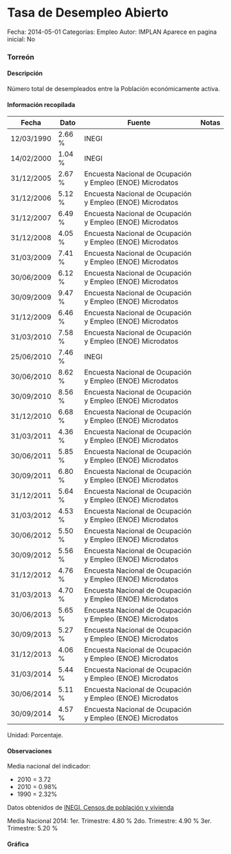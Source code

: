 Tasa de Desempleo Abierto
=====

Fecha: 2014-05-01
Categorías: Empleo
Autor: IMPLAN
Aparece en pagina inicial: No

### Torreón

#### Descripción

Número total de desempleados entre la Población económicamente activa.

<!-- break -->

#### Información recopilada

<table class="table table-hover table-bordered matriz">
  <thead>
    <tr><th>Fecha</th><th>Dato</th><th>Fuente</th><th>Notas</th></tr>
  </thead>
  <tbody>
    <tr><td class="centrado">12/03/1990</td><td class="derecha">2.66 %</td><td>INEGI</td><td></td></tr>
    <tr><td class="centrado">14/02/2000</td><td class="derecha">1.04 %</td><td>INEGI</td><td></td></tr>
    <tr><td class="centrado">31/12/2005</td><td class="derecha">2.67 %</td><td>Encuesta Nacional de Ocupación y Empleo (ENOE) Microdatos</td><td></td></tr>
    <tr><td class="centrado">31/12/2006</td><td class="derecha">5.12 %</td><td>Encuesta Nacional de Ocupación y Empleo (ENOE) Microdatos</td><td></td></tr>
    <tr><td class="centrado">31/12/2007</td><td class="derecha">6.49 %</td><td>Encuesta Nacional de Ocupación y Empleo (ENOE) Microdatos</td><td></td></tr>
    <tr><td class="centrado">31/12/2008</td><td class="derecha">4.05 %</td><td>Encuesta Nacional de Ocupación y Empleo (ENOE) Microdatos</td><td></td></tr>
    <tr><td class="centrado">31/03/2009</td><td class="derecha">7.41 %</td><td>Encuesta Nacional de Ocupación y Empleo (ENOE) Microdatos</td><td></td></tr>
    <tr><td class="centrado">30/06/2009</td><td class="derecha">6.12 %</td><td>Encuesta Nacional de Ocupación y Empleo (ENOE) Microdatos</td><td></td></tr>
    <tr><td class="centrado">30/09/2009</td><td class="derecha">9.47 %</td><td>Encuesta Nacional de Ocupación y Empleo (ENOE) Microdatos</td><td></td></tr>
    <tr><td class="centrado">31/12/2009</td><td class="derecha">6.46 %</td><td>Encuesta Nacional de Ocupación y Empleo (ENOE) Microdatos</td><td></td></tr>
    <tr><td class="centrado">31/03/2010</td><td class="derecha">7.58 %</td><td>Encuesta Nacional de Ocupación y Empleo (ENOE) Microdatos</td><td></td></tr>
    <tr><td class="centrado">25/06/2010</td><td class="derecha">7.46 %</td><td>INEGI</td><td></td></tr>
    <tr><td class="centrado">30/06/2010</td><td class="derecha">8.62 %</td><td>Encuesta Nacional de Ocupación y Empleo (ENOE) Microdatos</td><td></td></tr>
    <tr><td class="centrado">30/09/2010</td><td class="derecha">8.56 %</td><td>Encuesta Nacional de Ocupación y Empleo (ENOE) Microdatos</td><td></td></tr>
    <tr><td class="centrado">31/12/2010</td><td class="derecha">6.68 %</td><td>Encuesta Nacional de Ocupación y Empleo (ENOE) Microdatos</td><td></td></tr>
    <tr><td class="centrado">31/03/2011</td><td class="derecha">4.36 %</td><td>Encuesta Nacional de Ocupación y Empleo (ENOE) Microdatos</td><td></td></tr>
    <tr><td class="centrado">30/06/2011</td><td class="derecha">5.85 %</td><td>Encuesta Nacional de Ocupación y Empleo (ENOE) Microdatos</td><td></td></tr>
    <tr><td class="centrado">30/09/2011</td><td class="derecha">6.80 %</td><td>Encuesta Nacional de Ocupación y Empleo (ENOE) Microdatos</td><td></td></tr>
    <tr><td class="centrado">31/12/2011</td><td class="derecha">5.64 %</td><td>Encuesta Nacional de Ocupación y Empleo (ENOE) Microdatos</td><td></td></tr>
    <tr><td class="centrado">31/03/2012</td><td class="derecha">4.53 %</td><td>Encuesta Nacional de Ocupación y Empleo (ENOE) Microdatos</td><td></td></tr>
    <tr><td class="centrado">30/06/2012</td><td class="derecha">5.50 %</td><td>Encuesta Nacional de Ocupación y Empleo (ENOE) Microdatos</td><td></td></tr>
    <tr><td class="centrado">30/09/2012</td><td class="derecha">5.56 %</td><td>Encuesta Nacional de Ocupación y Empleo (ENOE) Microdatos</td><td></td></tr>
    <tr><td class="centrado">31/12/2012</td><td class="derecha">4.76 %</td><td>Encuesta Nacional de Ocupación y Empleo (ENOE) Microdatos</td><td></td></tr>
    <tr><td class="centrado">31/03/2013</td><td class="derecha">4.70 %</td><td>Encuesta Nacional de Ocupación y Empleo (ENOE) Microdatos</td><td></td></tr>
    <tr><td class="centrado">30/06/2013</td><td class="derecha">5.65 %</td><td>Encuesta Nacional de Ocupación y Empleo (ENOE) Microdatos</td><td></td></tr>
    <tr><td class="centrado">30/09/2013</td><td class="derecha">5.27 %</td><td>Encuesta Nacional de Ocupación y Empleo (ENOE) Microdatos</td><td></td></tr>
    <tr><td class="centrado">31/12/2013</td><td class="derecha">4.06 %</td><td>Encuesta Nacional de Ocupación y Empleo (ENOE) Microdatos</td><td></td></tr>
    <tr><td class="centrado">31/03/2014</td><td class="derecha">5.44 %</td><td>Encuesta Nacional de Ocupación y Empleo (ENOE) Microdatos</td><td></td></tr>
    <tr><td class="centrado">30/06/2014</td><td class="derecha">5.11 %</td><td>Encuesta Nacional de Ocupación y Empleo (ENOE) Microdatos</td><td></td></tr>
    <tr><td class="centrado">30/09/2014</td><td class="derecha">4.57 %</td><td>Encuesta Nacional de Ocupación y Empleo (ENOE) Microdatos</td><td></td></tr>
  </tbody>
</table>

Unidad: Porcentaje.

#### Observaciones

Media nacional del indicador:

- 2010 = 3.72
- 2010 = 0.98%
- 1990 = 2.32%

Datos obtenidos de [INEGI. Censos de población y vivienda](http://www.inegi.org.mx/sistemas/consulta_resultados/iter2010.aspx?c=27329&s=est)

Media Nacional 2014:
1er. Trimestre: 4.80 %
2do. Trimestre: 4.90 %
3er. Trimestre: 5.20 %

#### Gráfica

<div id="graficaDatos" class="grafica"></div>
<script>
  // Gráfica
  if (typeof vargraficaDatos === 'undefined') {
    vargraficaDatos = Morris.Line({
      element: 'graficaDatos',
      data: [{ fecha: '1990-03-12', dato: 2.6600 },{ fecha: '2000-02-14', dato: 1.0400 },{ fecha: '2005-12-31', dato: 2.6700 },{ fecha: '2006-12-31', dato: 5.1200 },{ fecha: '2007-12-31', dato: 6.4900 },{ fecha: '2008-12-31', dato: 4.0500 },{ fecha: '2009-03-31', dato: 7.4100 },{ fecha: '2009-06-30', dato: 6.1200 },{ fecha: '2009-09-30', dato: 9.4700 },{ fecha: '2009-12-31', dato: 6.4600 },{ fecha: '2010-03-31', dato: 7.5800 },{ fecha: '2010-06-25', dato: 7.4600 },{ fecha: '2010-06-30', dato: 8.6200 },{ fecha: '2010-09-30', dato: 8.5600 },{ fecha: '2010-12-31', dato: 6.6800 },{ fecha: '2011-03-31', dato: 4.3600 },{ fecha: '2011-06-30', dato: 5.8500 },{ fecha: '2011-09-30', dato: 6.8000 },{ fecha: '2011-12-31', dato: 5.6400 },{ fecha: '2012-03-31', dato: 4.5300 },{ fecha: '2012-06-30', dato: 5.5000 },{ fecha: '2012-09-30', dato: 5.5600 },{ fecha: '2012-12-31', dato: 4.7600 },{ fecha: '2013-03-31', dato: 4.7000 },{ fecha: '2013-06-30', dato: 5.6500 },{ fecha: '2013-09-30', dato: 5.2700 },{ fecha: '2013-12-31', dato: 4.0600 },{ fecha: '2014-03-31', dato: 5.4400 },{ fecha: '2014-06-30', dato: 5.1100 },{ fecha: '2014-09-30', dato: 4.5700 }],
      xkey: 'fecha',
      ykeys: ['dato'],
      labels: ['Dato'],
      lineColors: ['#FF5B02'],
      xLabelFormat: function(d) { return d.getDate()+'/'+(d.getMonth()+1)+'/'+d.getFullYear(); },
      dateFormat: function(ts) { var d = new Date(ts); return d.getDate() + '/' + (d.getMonth() + 1) + '/' + d.getFullYear(); }
    });
  }
</script>
